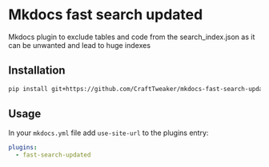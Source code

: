 # Mkdocs fast search updated

Mkdocs plugin to exclude tables and code from the search_index.json as it can be unwanted and lead to huge indexes

## Installation

```bash
pip install git+https://github.com/CraftTweaker/mkdocs-fast-search-updated-plugin.git
```


## Usage

In your `mkdocs.yml` file add `use-site-url` to the plugins entry:

```yaml
plugins:
  - fast-search-updated
```